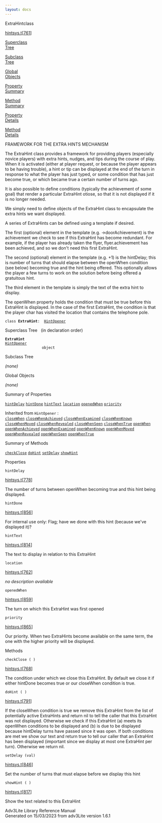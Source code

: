 ```yaml
---
layout: docs
---
```

<span class="title">ExtraHint</span><span class="type">class</span>

[hintsys.t](../file/hintsys.t.html)\[[761](../source/hintsys.t.html#761)\]

[Superclass  
Tree](#_SuperClassTree_)

[Subclass  
Tree](#_SubClassTree_)

[Global  
Objects](#_ObjectSummary_)

[Property  
Summary](#_PropSummary_)

[Method  
Summary](#_MethodSummary_)

[Property  
Details](#_Properties_)

[Method  
Details](#_Methods_)



FRAMEWORK FOR THE EXTRA HINTS MECHANISM

The ExtraHint class provides a framework for providing players
(especially novice players) with extra hints, nudges, and tips during
the course of play. When it is activated (either at player request, or
because the player appears to be having trouble), a hint or tip can be
displayed at the end of the turn in response to what the player has just
typed, or some condition that has just become true, or which became true
a certain number of turns ago.

It is also possible to define conditions (typically the achievement of
some goal) that render a particular ExtraHint otiose, so that it is not
displayed if it is no longer needed.

We simply need to define objects of the ExtraHint class to encapsulate
the extra hints we want displayed.

A series of ExtraHints can be defined using a template if desired.

The first (optional) element in the template (e.g. -\>doorAchievement)
is the achievement we check to see if this ExtraHint has become
redundant. For example, if the player has already taken the flyer,
flyer.achievement has been achieved, and so we don't need this first
ExtraHint.

The second (optional) element in the template (e.g. +1) is the
hintDelay; this is number of turns that should elapse between the
openWhen condition (see below) becoming true and the hint being offered.
This optionally allows the player a few turns to work on the solution
before being offered a gratuitous hint.

The third element in the template is simply the text of the extra hint
to display.

The openWhen property holds the condition that must be true before this
ExtraHint is displayed. In the case of the first ExtraHint, the
condition is that the player char has visited the location that contains
the telephone pole.

`class `**`ExtraHint`**` :   `[`HintOpener`](../object/HintOpener.html)



<span id="_SuperClassTree_"></span>



<span class="hdln">Superclass Tree</span>   (in declaration order)



**`ExtraHint`**  
[`HintOpener`](../object/HintOpener.html)  
`                 object`  
<span id="_SubClassTree_"></span>



<span class="hdln">Subclass Tree</span>  



*(none)* <span id="_ObjectSummary_"></span>



<span class="hdln">Global Objects</span>  



*(none)* <span id="_PropSummary_"></span>



<span class="hdln">Summary of Properties</span>  



[`hintDelay`](#hintDelay) [`hintDone`](#hintDone) [`hintText`](#hintText) [`location`](#location) [`openedWhen`](#openedWhen) [`priority`](#priority)

Inherited from `HintOpener` :  
[`closeWhen`](../object/HintOpener.html#closeWhen) [`closeWhenAchieved`](../object/HintOpener.html#closeWhenAchieved) [`closeWhenExamined`](../object/HintOpener.html#closeWhenExamined) [`closeWhenKnown`](../object/HintOpener.html#closeWhenKnown) [`closeWhenMoved`](../object/HintOpener.html#closeWhenMoved) [`closeWhenRevealed`](../object/HintOpener.html#closeWhenRevealed) [`closeWhenSeen`](../object/HintOpener.html#closeWhenSeen) [`closeWhenTrue`](../object/HintOpener.html#closeWhenTrue) [`openWhen`](../object/HintOpener.html#openWhen) [`openWhenAchieved`](../object/HintOpener.html#openWhenAchieved) [`openWhenExamined`](../object/HintOpener.html#openWhenExamined) [`openWhenKnown`](../object/HintOpener.html#openWhenKnown) [`openWhenMoved`](../object/HintOpener.html#openWhenMoved) [`openWhenRevealed`](../object/HintOpener.html#openWhenRevealed) [`openWhenSeen`](../object/HintOpener.html#openWhenSeen) [`openWhenTrue`](../object/HintOpener.html#openWhenTrue)

<span id="_MethodSummary_"></span>



<span class="hdln">Summary of Methods</span>  



[`checkClose`](#checkClose) [`doHint`](#doHint) [`setDelay`](#setDelay) [`showHint`](#showHint)



<span id="_Properties_"></span>



<span class="hdln">Properties</span>  



<span id="hintDelay"></span>

`hintDelay`

[hintsys.t](../file/hintsys.t.html)\[[778](../source/hintsys.t.html#778)\]



The number of turns between openWhen becoming true and this hint being
displayed.



<span id="hintDone"></span>

`hintDone`

[hintsys.t](../file/hintsys.t.html)\[[856](../source/hintsys.t.html#856)\]



For internal use only: Flag; have we done with this hint (because we've
displayed it)?



<span id="hintText"></span>

`hintText`

[hintsys.t](../file/hintsys.t.html)\[[814](../source/hintsys.t.html#814)\]



The text to display in relation to this ExtraHint



<span id="location"></span>

`location`

[hintsys.t](../file/hintsys.t.html)\[[762](../source/hintsys.t.html#762)\]



*no description available*



<span id="openedWhen"></span>

`openedWhen`

[hintsys.t](../file/hintsys.t.html)\[[859](../source/hintsys.t.html#859)\]



The turn on which this ExtraHint was first opened



<span id="priority"></span>

`priority`

[hintsys.t](../file/hintsys.t.html)\[[865](../source/hintsys.t.html#865)\]



Our priority. When two ExtraHints become available on the same term, the
one with the higher priority will be displayed.



<span id="_Methods_"></span>



<span class="hdln">Methods</span>  



<span id="checkClose"></span>

`checkClose ( )`

[hintsys.t](../file/hintsys.t.html)\[[768](../source/hintsys.t.html#768)\]



The condition under which we close this ExtraHint. By default we close
it if either hintDone becomes true or our closeWhen condition is true.



<span id="doHint"></span>

`doHint ( )`

[hintsys.t](../file/hintsys.t.html)\[[791](../source/hintsys.t.html#791)\]



If the closeWhen condition is true we remove this ExtraHint from the
list of potentially active ExtraHints and return nil to tell the caller
that this ExtraHint was not displayed. Otherwise we check if this
ExtraHint (a) meets its openWhen conditions to be displayed and (b) is
due to be displayed because hintDelay turns have passed since it was
open. If both conditions are met we show our text and return true to
tell our caller that an ExtraHint has been displayed (important since we
display at most one ExtraHint per turn). Otherwise we return nil.



<span id="setDelay"></span>

`setDelay (val)`

[hintsys.t](../file/hintsys.t.html)\[[846](../source/hintsys.t.html#846)\]



Set the number of turns that must elapse before we display this hint



<span id="showHint"></span>

`showHint ( )`

[hintsys.t](../file/hintsys.t.html)\[[817](../source/hintsys.t.html#817)\]



Show the text related to this ExtraHint





Adv3Lite Library Reference Manual  
Generated on 15/03/2023 from adv3Lite version 1.6.1



